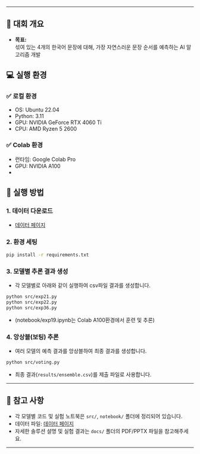 
---

## 📝 대회 개요

- **목표:**  
  섞여 있는 4개의 한국어 문장에 대해, 가장 자연스러운 문장 순서를 예측하는 AI 알고리즘 개발


## 💻 실행 환경

### ✅ 로컬 환경

- OS: Ubuntu 22.04  
- Python: 3.11  
- GPU: NVIDIA GeForce RTX 4060 Ti  
- CPU: AMD Ryzen 5 2600

### ✅ Colab 환경

- 런타임: Google Colab Pro  
- GPU: NVIDIA A100
- 
## 🚀 실행 방법

### 1. 데이터 다운로드

- [데이터 페이지](https://dacon.io/competitions/official/236489/data)

### 2. 환경 세팅

```bash
pip install -r requirements.txt
```

### 3. 모델별 추론 결과 생성

- 각 모델별로 아래와 같이 실행하여 csv파일 결과를 생성합니다.

```bash
python src/exp21.py
python src/exp22.py
python src/exp36.py
```

- (notebook/exp19.ipynb는 Colab A100환경에서 훈련 및 추론)

### 4. 앙상블(보팅) 추론

- 여러 모델의 예측 결과를 앙상블하여 최종 결과를 생성합니다.

```bash
python src/voting.py
```

- 최종 결과(`results/ensemble.csv`)를 제출 파일로 사용합니다.

---

## 📒 참고 사항

- 각 모델별 코드 및 실험 노트북은 `src/`, `notebook/` 폴더에 정리되어 있습니다.
- 데이터 파일: [데이터 페이지](https://dacon.io/competitions/official/236489/data)
- 자세한 솔루션 설명 및 실험 결과는 `docs/` 폴더의 PDF/PPTX 파일을 참고해주세요.

---
